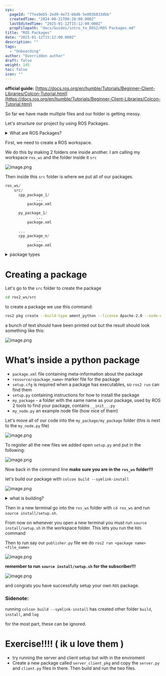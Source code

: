 ```yaml
---
sys:
  pageId: "7fea9eb5-2ed9-4e73-b6d6-5e093b833dbb"
  createdTime: "2024-08-21T00:28:00.000Z"
  lastEditedTime: "2025-01-12T15:12:00.000Z"
  propFilepath: "docs/Guides/intro_to_ROS2/ROS Packages.md"
title: "ROS Packages"
date: "2025-01-12T15:12:00.000Z"
description: ""
tags:
  - "Onboarding"
author: "Overridden author"
draft: false
weight: 145
toc: false
icon: ""
---
```


**official guide:** [https://docs.ros.org/en/humble/Tutorials/Beginner-Client-Libraries/Colcon-Tutorial.html](https://docs.ros.org/en/humble/Tutorials/Beginner-Client-Libraries/Colcon-Tutorial.html)

So far we have made multiple files and our folder is getting messy.

Let's structure our project by using ROS Packages.

<details>

<summary>What are ROS Packages?</summary>

ROS Packages are, as the name implies, packages of code that are highly sharable between ROS developers.

They consist of a folder, `package.xml` file, and source code

```python
      cpp_package_1/
		      ... imagine much code files here ..
          package.xml
```

</details>

First, we need to create a ROS workspace.

We do this by making 2 folders one inside another. I am calling my workspace `ros_ws` and the folder inside it `src`

![image.png](https://prod-files-secure.s3.us-west-2.amazonaws.com/d518164a-d88e-44d1-a4ee-3adb3bd8bce0/70706947-fd18-4537-a67b-e12946812d31/image.png?X-Amz-Algorithm=AWS4-HMAC-SHA256&X-Amz-Content-Sha256=UNSIGNED-PAYLOAD&X-Amz-Credential=ASIAZI2LB466UAAHQWZH%2F20250604%2Fus-west-2%2Fs3%2Faws4_request&X-Amz-Date=20250604T153441Z&X-Amz-Expires=3600&X-Amz-Security-Token=IQoJb3JpZ2luX2VjEFYaCXVzLXdlc3QtMiJHMEUCIQCfH221ysWxR5VP9d9e1S9LW22YUI%2FFcQkP9ByOHTXBhAIgfvC1da7zVIG%2Bl87Xf26Sr1X6wnwLPT351pDxNxCayNgq%2FwMILxAAGgw2Mzc0MjMxODM4MDUiDJz7z1AMhnXELL%2FLDCrcA8gdbeHC%2BTLOMCXcmKnxStwbqUAHn2PRFmCLS6qX3m0NmPZdInMqBfNayvpb1SRb3vMhzyTTDh0MFrjdElFoadEoHxK%2F%2B%2Fe0AZqviT7i1vmwTvMHG%2BF1o6wnozrTN2AWJe0AUntlYtCRMP3hQdpqVUBNcgC%2B6ocw4bf1lB9arkpG6cq4%2FUX9Hd2pIqjejHHygUR1B5q8E7CwQg0iqlLuKwF3C7Nlprx6wwHzpuCuIenxj%2BQe6Z30uQGUN%2F0dNd2qtk4aehM4Mv2mx4TPzkTzjgzZtWr5L07qmVkIdzJk0G5s4quRV0ZsIycVMOfUCzy40WbydCAqDotdOSLj9VCIYs1vq6U8hR6NplVncDsXB3MGQkUY0ozyYvwcnOzZlDPzfg7%2FUGgBEH14XbgHE6IXGiWLJ90rha36TkUTCo42Jh2FXf68qypkzBDoeJByG7nSi2Mp9P%2B2ofTzAMWjjs7D9ADCD2tF7CyhiUlwgYyfcqRbCTKT%2BbmWzqhLS%2FWZBz9c%2B7YiG8ue7HjitFTqXdcVkl0jhUqRJNCxDcdvYZG4LLBsDHYhBewi04kdLqer%2FRfUeC85HTvP4cCfGRc9mEk6cVH8bv4mvwQ%2Fu3z4zf7FEeo5jDKm0%2FFRbeje%2FbsLMO%2BqgcIGOqUBmKocnpFD5XN%2F%2B9q58L3ajl1568BtZTXpJRTnpdCcx9A8dFEU2kSKNOX%2BjiNkaCx9tVvnW4AzKQjQWASE%2F3HMLZJ3yXqe%2B%2FtR3klY1KEnSPT%2F%2Bd6pGf8Oe%2FoUgsBfDvx%2Fcqcpasz3q8hUB8c2NgqEddc4kLQH0NVyPHpOAdRFsGEBqbW0fAXDCQN%2FGziuuAjK78IZFj3SLgaiIoPvcClrf0KnrCSa&X-Amz-Signature=64cf60cf47228d7582c9c61268e10dd7057f4b7df1c57e0053e27791429e475d&X-Amz-SignedHeaders=host&x-id=GetObject)

Then inside this `src` folder is where we put all of our packages.

```python
ros_ws/
    src/
      cpp_package_1/
		      ...
          package.xml

      py_package_1/
		      ...
          package.xml

      ...
      cpp_package_n/
		      ...
          package.xml

```

<details>

<summary>package types</summary>

packages can be either `C++` or python.

the intern file structure is different for each but for this guide we will stick to creating python packages

</details>

# Creating a package

Let's go to the `src` folder to create the package

```bash
cd ros2_ws/src
```

to create a package we use this command:

```bash
ros2 pkg create --build-type ament_python --license Apache-2.0 --node-name my_node my_package
```

a bunch of text should have been printed out but the result should look something like this:

![image.png](https://prod-files-secure.s3.us-west-2.amazonaws.com/d518164a-d88e-44d1-a4ee-3adb3bd8bce0/e6cf1e3f-8512-4a3e-b131-079f800bf3e8/image.png?X-Amz-Algorithm=AWS4-HMAC-SHA256&X-Amz-Content-Sha256=UNSIGNED-PAYLOAD&X-Amz-Credential=ASIAZI2LB466UAAHQWZH%2F20250604%2Fus-west-2%2Fs3%2Faws4_request&X-Amz-Date=20250604T153441Z&X-Amz-Expires=3600&X-Amz-Security-Token=IQoJb3JpZ2luX2VjEFYaCXVzLXdlc3QtMiJHMEUCIQCfH221ysWxR5VP9d9e1S9LW22YUI%2FFcQkP9ByOHTXBhAIgfvC1da7zVIG%2Bl87Xf26Sr1X6wnwLPT351pDxNxCayNgq%2FwMILxAAGgw2Mzc0MjMxODM4MDUiDJz7z1AMhnXELL%2FLDCrcA8gdbeHC%2BTLOMCXcmKnxStwbqUAHn2PRFmCLS6qX3m0NmPZdInMqBfNayvpb1SRb3vMhzyTTDh0MFrjdElFoadEoHxK%2F%2B%2Fe0AZqviT7i1vmwTvMHG%2BF1o6wnozrTN2AWJe0AUntlYtCRMP3hQdpqVUBNcgC%2B6ocw4bf1lB9arkpG6cq4%2FUX9Hd2pIqjejHHygUR1B5q8E7CwQg0iqlLuKwF3C7Nlprx6wwHzpuCuIenxj%2BQe6Z30uQGUN%2F0dNd2qtk4aehM4Mv2mx4TPzkTzjgzZtWr5L07qmVkIdzJk0G5s4quRV0ZsIycVMOfUCzy40WbydCAqDotdOSLj9VCIYs1vq6U8hR6NplVncDsXB3MGQkUY0ozyYvwcnOzZlDPzfg7%2FUGgBEH14XbgHE6IXGiWLJ90rha36TkUTCo42Jh2FXf68qypkzBDoeJByG7nSi2Mp9P%2B2ofTzAMWjjs7D9ADCD2tF7CyhiUlwgYyfcqRbCTKT%2BbmWzqhLS%2FWZBz9c%2B7YiG8ue7HjitFTqXdcVkl0jhUqRJNCxDcdvYZG4LLBsDHYhBewi04kdLqer%2FRfUeC85HTvP4cCfGRc9mEk6cVH8bv4mvwQ%2Fu3z4zf7FEeo5jDKm0%2FFRbeje%2FbsLMO%2BqgcIGOqUBmKocnpFD5XN%2F%2B9q58L3ajl1568BtZTXpJRTnpdCcx9A8dFEU2kSKNOX%2BjiNkaCx9tVvnW4AzKQjQWASE%2F3HMLZJ3yXqe%2B%2FtR3klY1KEnSPT%2F%2Bd6pGf8Oe%2FoUgsBfDvx%2Fcqcpasz3q8hUB8c2NgqEddc4kLQH0NVyPHpOAdRFsGEBqbW0fAXDCQN%2FGziuuAjK78IZFj3SLgaiIoPvcClrf0KnrCSa&X-Amz-Signature=19fd617f48cade890d3045c53e279b2c0d8447e1633470692c4c0312886a6018&X-Amz-SignedHeaders=host&x-id=GetObject)

# What’s inside a python package

- `package.xml` file containing meta-information about the package
- `resource/<package_name>` marker file for the package
- `setup.cfg` is required when a package has executables, so `ros2 run` can find them
- `setup.py` containing instructions for how to install the package
- `my_package` - a folder with the same name as your package, used by ROS 2 tools to find your package, contains `__init__.py`
- `my_node.py` an example node file (how nice of them)

Let's move all of our code into the `my_package/my_package` folder (this is next to the `my_node.py` file)

![image.png](https://prod-files-secure.s3.us-west-2.amazonaws.com/d518164a-d88e-44d1-a4ee-3adb3bd8bce0/9ce58f11-0da9-4d3e-b86d-506a9685d378/image.png?X-Amz-Algorithm=AWS4-HMAC-SHA256&X-Amz-Content-Sha256=UNSIGNED-PAYLOAD&X-Amz-Credential=ASIAZI2LB466UAAHQWZH%2F20250604%2Fus-west-2%2Fs3%2Faws4_request&X-Amz-Date=20250604T153441Z&X-Amz-Expires=3600&X-Amz-Security-Token=IQoJb3JpZ2luX2VjEFYaCXVzLXdlc3QtMiJHMEUCIQCfH221ysWxR5VP9d9e1S9LW22YUI%2FFcQkP9ByOHTXBhAIgfvC1da7zVIG%2Bl87Xf26Sr1X6wnwLPT351pDxNxCayNgq%2FwMILxAAGgw2Mzc0MjMxODM4MDUiDJz7z1AMhnXELL%2FLDCrcA8gdbeHC%2BTLOMCXcmKnxStwbqUAHn2PRFmCLS6qX3m0NmPZdInMqBfNayvpb1SRb3vMhzyTTDh0MFrjdElFoadEoHxK%2F%2B%2Fe0AZqviT7i1vmwTvMHG%2BF1o6wnozrTN2AWJe0AUntlYtCRMP3hQdpqVUBNcgC%2B6ocw4bf1lB9arkpG6cq4%2FUX9Hd2pIqjejHHygUR1B5q8E7CwQg0iqlLuKwF3C7Nlprx6wwHzpuCuIenxj%2BQe6Z30uQGUN%2F0dNd2qtk4aehM4Mv2mx4TPzkTzjgzZtWr5L07qmVkIdzJk0G5s4quRV0ZsIycVMOfUCzy40WbydCAqDotdOSLj9VCIYs1vq6U8hR6NplVncDsXB3MGQkUY0ozyYvwcnOzZlDPzfg7%2FUGgBEH14XbgHE6IXGiWLJ90rha36TkUTCo42Jh2FXf68qypkzBDoeJByG7nSi2Mp9P%2B2ofTzAMWjjs7D9ADCD2tF7CyhiUlwgYyfcqRbCTKT%2BbmWzqhLS%2FWZBz9c%2B7YiG8ue7HjitFTqXdcVkl0jhUqRJNCxDcdvYZG4LLBsDHYhBewi04kdLqer%2FRfUeC85HTvP4cCfGRc9mEk6cVH8bv4mvwQ%2Fu3z4zf7FEeo5jDKm0%2FFRbeje%2FbsLMO%2BqgcIGOqUBmKocnpFD5XN%2F%2B9q58L3ajl1568BtZTXpJRTnpdCcx9A8dFEU2kSKNOX%2BjiNkaCx9tVvnW4AzKQjQWASE%2F3HMLZJ3yXqe%2B%2FtR3klY1KEnSPT%2F%2Bd6pGf8Oe%2FoUgsBfDvx%2Fcqcpasz3q8hUB8c2NgqEddc4kLQH0NVyPHpOAdRFsGEBqbW0fAXDCQN%2FGziuuAjK78IZFj3SLgaiIoPvcClrf0KnrCSa&X-Amz-Signature=5ce2aed953bab838f1191aea7e35ee2e0fc391684d68cbdfa2eb3dfe6797abe6&X-Amz-SignedHeaders=host&x-id=GetObject)

To register all the new files we added open `setup.py` and put in the following:

![image.png](https://prod-files-secure.s3.us-west-2.amazonaws.com/d518164a-d88e-44d1-a4ee-3adb3bd8bce0/1cd7c262-4cae-4496-9d75-c178537d24a2/image.png?X-Amz-Algorithm=AWS4-HMAC-SHA256&X-Amz-Content-Sha256=UNSIGNED-PAYLOAD&X-Amz-Credential=ASIAZI2LB466UAAHQWZH%2F20250604%2Fus-west-2%2Fs3%2Faws4_request&X-Amz-Date=20250604T153441Z&X-Amz-Expires=3600&X-Amz-Security-Token=IQoJb3JpZ2luX2VjEFYaCXVzLXdlc3QtMiJHMEUCIQCfH221ysWxR5VP9d9e1S9LW22YUI%2FFcQkP9ByOHTXBhAIgfvC1da7zVIG%2Bl87Xf26Sr1X6wnwLPT351pDxNxCayNgq%2FwMILxAAGgw2Mzc0MjMxODM4MDUiDJz7z1AMhnXELL%2FLDCrcA8gdbeHC%2BTLOMCXcmKnxStwbqUAHn2PRFmCLS6qX3m0NmPZdInMqBfNayvpb1SRb3vMhzyTTDh0MFrjdElFoadEoHxK%2F%2B%2Fe0AZqviT7i1vmwTvMHG%2BF1o6wnozrTN2AWJe0AUntlYtCRMP3hQdpqVUBNcgC%2B6ocw4bf1lB9arkpG6cq4%2FUX9Hd2pIqjejHHygUR1B5q8E7CwQg0iqlLuKwF3C7Nlprx6wwHzpuCuIenxj%2BQe6Z30uQGUN%2F0dNd2qtk4aehM4Mv2mx4TPzkTzjgzZtWr5L07qmVkIdzJk0G5s4quRV0ZsIycVMOfUCzy40WbydCAqDotdOSLj9VCIYs1vq6U8hR6NplVncDsXB3MGQkUY0ozyYvwcnOzZlDPzfg7%2FUGgBEH14XbgHE6IXGiWLJ90rha36TkUTCo42Jh2FXf68qypkzBDoeJByG7nSi2Mp9P%2B2ofTzAMWjjs7D9ADCD2tF7CyhiUlwgYyfcqRbCTKT%2BbmWzqhLS%2FWZBz9c%2B7YiG8ue7HjitFTqXdcVkl0jhUqRJNCxDcdvYZG4LLBsDHYhBewi04kdLqer%2FRfUeC85HTvP4cCfGRc9mEk6cVH8bv4mvwQ%2Fu3z4zf7FEeo5jDKm0%2FFRbeje%2FbsLMO%2BqgcIGOqUBmKocnpFD5XN%2F%2B9q58L3ajl1568BtZTXpJRTnpdCcx9A8dFEU2kSKNOX%2BjiNkaCx9tVvnW4AzKQjQWASE%2F3HMLZJ3yXqe%2B%2FtR3klY1KEnSPT%2F%2Bd6pGf8Oe%2FoUgsBfDvx%2Fcqcpasz3q8hUB8c2NgqEddc4kLQH0NVyPHpOAdRFsGEBqbW0fAXDCQN%2FGziuuAjK78IZFj3SLgaiIoPvcClrf0KnrCSa&X-Amz-Signature=a9b618be20e31f3428dc9dcf743a26f3795901319b0fc3123dcd7cc31b94bb8b&X-Amz-SignedHeaders=host&x-id=GetObject)

Now back in the command line **make sure you are in the** **`ros_ws`** **folder!!!**

let's build our package with `colcon build --symlink-install`

![image.png](https://prod-files-secure.s3.us-west-2.amazonaws.com/d518164a-d88e-44d1-a4ee-3adb3bd8bce0/2f2a0d27-b173-48fd-b189-5f5c0ce65619/image.png?X-Amz-Algorithm=AWS4-HMAC-SHA256&X-Amz-Content-Sha256=UNSIGNED-PAYLOAD&X-Amz-Credential=ASIAZI2LB466UAAHQWZH%2F20250604%2Fus-west-2%2Fs3%2Faws4_request&X-Amz-Date=20250604T153441Z&X-Amz-Expires=3600&X-Amz-Security-Token=IQoJb3JpZ2luX2VjEFYaCXVzLXdlc3QtMiJHMEUCIQCfH221ysWxR5VP9d9e1S9LW22YUI%2FFcQkP9ByOHTXBhAIgfvC1da7zVIG%2Bl87Xf26Sr1X6wnwLPT351pDxNxCayNgq%2FwMILxAAGgw2Mzc0MjMxODM4MDUiDJz7z1AMhnXELL%2FLDCrcA8gdbeHC%2BTLOMCXcmKnxStwbqUAHn2PRFmCLS6qX3m0NmPZdInMqBfNayvpb1SRb3vMhzyTTDh0MFrjdElFoadEoHxK%2F%2B%2Fe0AZqviT7i1vmwTvMHG%2BF1o6wnozrTN2AWJe0AUntlYtCRMP3hQdpqVUBNcgC%2B6ocw4bf1lB9arkpG6cq4%2FUX9Hd2pIqjejHHygUR1B5q8E7CwQg0iqlLuKwF3C7Nlprx6wwHzpuCuIenxj%2BQe6Z30uQGUN%2F0dNd2qtk4aehM4Mv2mx4TPzkTzjgzZtWr5L07qmVkIdzJk0G5s4quRV0ZsIycVMOfUCzy40WbydCAqDotdOSLj9VCIYs1vq6U8hR6NplVncDsXB3MGQkUY0ozyYvwcnOzZlDPzfg7%2FUGgBEH14XbgHE6IXGiWLJ90rha36TkUTCo42Jh2FXf68qypkzBDoeJByG7nSi2Mp9P%2B2ofTzAMWjjs7D9ADCD2tF7CyhiUlwgYyfcqRbCTKT%2BbmWzqhLS%2FWZBz9c%2B7YiG8ue7HjitFTqXdcVkl0jhUqRJNCxDcdvYZG4LLBsDHYhBewi04kdLqer%2FRfUeC85HTvP4cCfGRc9mEk6cVH8bv4mvwQ%2Fu3z4zf7FEeo5jDKm0%2FFRbeje%2FbsLMO%2BqgcIGOqUBmKocnpFD5XN%2F%2B9q58L3ajl1568BtZTXpJRTnpdCcx9A8dFEU2kSKNOX%2BjiNkaCx9tVvnW4AzKQjQWASE%2F3HMLZJ3yXqe%2B%2FtR3klY1KEnSPT%2F%2Bd6pGf8Oe%2FoUgsBfDvx%2Fcqcpasz3q8hUB8c2NgqEddc4kLQH0NVyPHpOAdRFsGEBqbW0fAXDCQN%2FGziuuAjK78IZFj3SLgaiIoPvcClrf0KnrCSa&X-Amz-Signature=21780d17c26acdbd0fc5d8eedf9f191441f24707d701c09a94c37a396c756681&X-Amz-SignedHeaders=host&x-id=GetObject)

<details>

<summary>what is building?</summary>

if you are a CS major at Rose-Hulman you will learn the answer to this in CSSE132

but TLDR; is it combines all the code files into one program that can be run easily 

</details>

Then in a new terminal go into the `ros_ws` folder with `cd ros_ws` and run `source install/setup.sh`. 

From now on whenever you open a new terminal you must run `source install/setup.sh` in the workspace folder. This lets you run the `ROS` command

Then to run say our `publisher.py` file we do `ros2 run <package name> <file_name>`

![image.png](https://prod-files-secure.s3.us-west-2.amazonaws.com/d518164a-d88e-44d1-a4ee-3adb3bd8bce0/4f4b1219-3a44-4632-aa0a-ce3471699f59/image.png?X-Amz-Algorithm=AWS4-HMAC-SHA256&X-Amz-Content-Sha256=UNSIGNED-PAYLOAD&X-Amz-Credential=ASIAZI2LB466UAAHQWZH%2F20250604%2Fus-west-2%2Fs3%2Faws4_request&X-Amz-Date=20250604T153441Z&X-Amz-Expires=3600&X-Amz-Security-Token=IQoJb3JpZ2luX2VjEFYaCXVzLXdlc3QtMiJHMEUCIQCfH221ysWxR5VP9d9e1S9LW22YUI%2FFcQkP9ByOHTXBhAIgfvC1da7zVIG%2Bl87Xf26Sr1X6wnwLPT351pDxNxCayNgq%2FwMILxAAGgw2Mzc0MjMxODM4MDUiDJz7z1AMhnXELL%2FLDCrcA8gdbeHC%2BTLOMCXcmKnxStwbqUAHn2PRFmCLS6qX3m0NmPZdInMqBfNayvpb1SRb3vMhzyTTDh0MFrjdElFoadEoHxK%2F%2B%2Fe0AZqviT7i1vmwTvMHG%2BF1o6wnozrTN2AWJe0AUntlYtCRMP3hQdpqVUBNcgC%2B6ocw4bf1lB9arkpG6cq4%2FUX9Hd2pIqjejHHygUR1B5q8E7CwQg0iqlLuKwF3C7Nlprx6wwHzpuCuIenxj%2BQe6Z30uQGUN%2F0dNd2qtk4aehM4Mv2mx4TPzkTzjgzZtWr5L07qmVkIdzJk0G5s4quRV0ZsIycVMOfUCzy40WbydCAqDotdOSLj9VCIYs1vq6U8hR6NplVncDsXB3MGQkUY0ozyYvwcnOzZlDPzfg7%2FUGgBEH14XbgHE6IXGiWLJ90rha36TkUTCo42Jh2FXf68qypkzBDoeJByG7nSi2Mp9P%2B2ofTzAMWjjs7D9ADCD2tF7CyhiUlwgYyfcqRbCTKT%2BbmWzqhLS%2FWZBz9c%2B7YiG8ue7HjitFTqXdcVkl0jhUqRJNCxDcdvYZG4LLBsDHYhBewi04kdLqer%2FRfUeC85HTvP4cCfGRc9mEk6cVH8bv4mvwQ%2Fu3z4zf7FEeo5jDKm0%2FFRbeje%2FbsLMO%2BqgcIGOqUBmKocnpFD5XN%2F%2B9q58L3ajl1568BtZTXpJRTnpdCcx9A8dFEU2kSKNOX%2BjiNkaCx9tVvnW4AzKQjQWASE%2F3HMLZJ3yXqe%2B%2FtR3klY1KEnSPT%2F%2Bd6pGf8Oe%2FoUgsBfDvx%2Fcqcpasz3q8hUB8c2NgqEddc4kLQH0NVyPHpOAdRFsGEBqbW0fAXDCQN%2FGziuuAjK78IZFj3SLgaiIoPvcClrf0KnrCSa&X-Amz-Signature=8b384149df6a008adcbb1d991468a6ce2e38799e1dc484f7cb7d41f7f7fd092b&X-Amz-SignedHeaders=host&x-id=GetObject)

**remember to run** **`source install/setup.sh`** **for the subscriber!!!**

![image.png](https://prod-files-secure.s3.us-west-2.amazonaws.com/d518164a-d88e-44d1-a4ee-3adb3bd8bce0/02121119-dad4-49ec-8356-c956108b4243/image.png?X-Amz-Algorithm=AWS4-HMAC-SHA256&X-Amz-Content-Sha256=UNSIGNED-PAYLOAD&X-Amz-Credential=ASIAZI2LB466UAAHQWZH%2F20250604%2Fus-west-2%2Fs3%2Faws4_request&X-Amz-Date=20250604T153441Z&X-Amz-Expires=3600&X-Amz-Security-Token=IQoJb3JpZ2luX2VjEFYaCXVzLXdlc3QtMiJHMEUCIQCfH221ysWxR5VP9d9e1S9LW22YUI%2FFcQkP9ByOHTXBhAIgfvC1da7zVIG%2Bl87Xf26Sr1X6wnwLPT351pDxNxCayNgq%2FwMILxAAGgw2Mzc0MjMxODM4MDUiDJz7z1AMhnXELL%2FLDCrcA8gdbeHC%2BTLOMCXcmKnxStwbqUAHn2PRFmCLS6qX3m0NmPZdInMqBfNayvpb1SRb3vMhzyTTDh0MFrjdElFoadEoHxK%2F%2B%2Fe0AZqviT7i1vmwTvMHG%2BF1o6wnozrTN2AWJe0AUntlYtCRMP3hQdpqVUBNcgC%2B6ocw4bf1lB9arkpG6cq4%2FUX9Hd2pIqjejHHygUR1B5q8E7CwQg0iqlLuKwF3C7Nlprx6wwHzpuCuIenxj%2BQe6Z30uQGUN%2F0dNd2qtk4aehM4Mv2mx4TPzkTzjgzZtWr5L07qmVkIdzJk0G5s4quRV0ZsIycVMOfUCzy40WbydCAqDotdOSLj9VCIYs1vq6U8hR6NplVncDsXB3MGQkUY0ozyYvwcnOzZlDPzfg7%2FUGgBEH14XbgHE6IXGiWLJ90rha36TkUTCo42Jh2FXf68qypkzBDoeJByG7nSi2Mp9P%2B2ofTzAMWjjs7D9ADCD2tF7CyhiUlwgYyfcqRbCTKT%2BbmWzqhLS%2FWZBz9c%2B7YiG8ue7HjitFTqXdcVkl0jhUqRJNCxDcdvYZG4LLBsDHYhBewi04kdLqer%2FRfUeC85HTvP4cCfGRc9mEk6cVH8bv4mvwQ%2Fu3z4zf7FEeo5jDKm0%2FFRbeje%2FbsLMO%2BqgcIGOqUBmKocnpFD5XN%2F%2B9q58L3ajl1568BtZTXpJRTnpdCcx9A8dFEU2kSKNOX%2BjiNkaCx9tVvnW4AzKQjQWASE%2F3HMLZJ3yXqe%2B%2FtR3klY1KEnSPT%2F%2Bd6pGf8Oe%2FoUgsBfDvx%2Fcqcpasz3q8hUB8c2NgqEddc4kLQH0NVyPHpOAdRFsGEBqbW0fAXDCQN%2FGziuuAjK78IZFj3SLgaiIoPvcClrf0KnrCSa&X-Amz-Signature=250ef190186b84709bf42c8574c44fa8dcb3510c1e9ca73fae0902997bfb0dca&X-Amz-SignedHeaders=host&x-id=GetObject)

and congrats you have successfully setup your own `ROS` package.

### Sidenote:

running `colcon build --symlink-install` has created other folder `build`, `install`, and `log`

for the most part, these can be ignored.

# Exercise!!!! ( ik u love them )

- try running the server and client setup but with in the enviroment
- Create a new package called `server_client_pkg` and copy the `server.py` and `client.py` files in there. Then build and run the two files.
